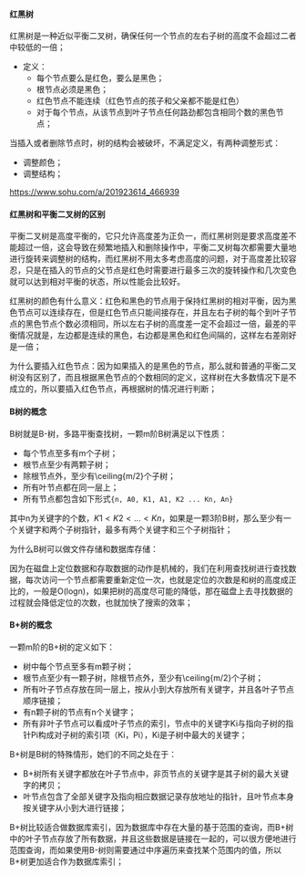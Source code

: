 #### 红黑树

红黑树是一种近似平衡二叉树，确保任何一个节点的左右子树的高度不会超过二者中较低的一倍；

- 定义：
  - 每个节点要么是红色，要么是黑色；
  - 根节点必须是黑色；
  - 红色节点不能连续（红色节点的孩子和父亲都不能是红色）
  - 对于每个节点，从该节点到叶子节点任何路劲都包含相同个数的黑色节点；

当插入或者删除节点时，树的结构会被破坏，不满足定义，有两种调整形式：
- 调整颜色；
- 调整结构；

https://www.sohu.com/a/201923614_466939

#### 红黑树和平衡二叉树的区别

平衡二叉树是高度平衡的，它只允许高度差为正负一，而红黑树则是要求高度差不能超过一倍，这会导致在频繁地插入和删除操作中，平衡二叉树每次都需要大量地进行旋转来调整树的结构，而红黑树不用太多考虑高度的问题，对于高度差比较容忍，只是在插入的节点的父节点是红色时需要进行最多三次的旋转操作和几次变色就可以达到相对平衡的状态，所以性能会比较好。

红黑树的颜色有什么意义：红色和黑色的节点用于保持红黑树的相对平衡，因为黑色节点可以连续存在，但是红色节点只能间接存在，并且左右子树的每个到叶子节点的黑色节点个数必须相同，所以左右子树的高度差一定不会超过一倍，最差的平衡情况就是，左边都是连续的黑色，右边都是黑色和红色间隔的，这样左右差刚好是一倍；

为什么要插入红色节点：因为如果插入的是黑色的节点，那么就和普通的平衡二叉树没有区别了，而且根据黑色节点的个数相同的定义，这样树在大多数情况下是不成立的，所以要插入红色节点，再根据树的情况进行判断；

#### B树的概念

B树就是B-树，多路平衡查找树，一颗m阶B树满足以下性质：

- 每个节点至多有m个子树；
- 根节点至少有两颗子树；
- 除根节点外，至少有\ceiling{m/2}个子树；
- 所有叶节点都在同一层上；
- 所有节点都包含如下形式```{n, A0, K1, A1, K2 ... Kn, An}```

其中n为关键字的个数，$K1<K2<...<Kn$，如果是一颗3阶B树，那么至少有一个关键字和两个子树指针，最多有两个关键字和三个子树指针；

为什么B树可以做文件存储和数据库存储：

因为在磁盘上定位数据和存取数据的动作是机械的，我们在利用查找树进行查找数据，每次访问一个节点都需要重新定位一次，也就是定位的次数是和树的高度成正比的，一般是O(logn)，如果把树的高度尽可能的降低，那在磁盘上去寻找数据的过程就会降低定位的次数，也就加快了搜索的效率；

#### B+树的概念

一颗m阶的B+树的定义如下：

- 树中每个节点至多有m颗子树；
- 根节点至少有一颗子树，除根节点外，至少有\ceiling{m/2}个子树；
- 所有叶子节点存放在同一层上，按从小到大存放所有关键字，并且各叶子节点顺序链接；
- 有n颗子树的节点有n个关键字；
- 所有非叶子节点可以看成叶子节点的索引，节点中的关键字Ki与指向子树的指针Pi构成对子树的索引项（Ki，Pi），Ki是子树中最大的关键字；

B+树是B树的特殊情形，她们的不同之处在于：

- B+树所有关键字都放在叶子节点中，非页节点的关键字是其子树的最大关键字的拷贝；
- 叶节点包含了全部关键字及指向相应数据记录存放地址的指针，且叶节点本身按关键字从小到大进行链接；

B+树比较适合做数据库索引，因为数据库中存在大量的基于范围的查询，而B+树中的叶子节点存放了所有数据，并且这些数据是链接在一起的，可以很方便地进行范围查询，而如果使用B-树则需要通过中序遍历来查找某个范围内的值，所以B+树更加适合作为数据库索引；

####


